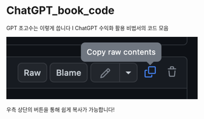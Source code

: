 # ChatGPT_book_code
GPT 초고수는 이렇게 씁니다 I ChatGPT 수익화 활용 비법서의 코드 모음





![우측 상단의 버튼을 통해 쉽게 복사가 가능합니다!](./copyimage.png )

우측 상단의 버튼을 통해 쉽게 복사가 가능합니다!
